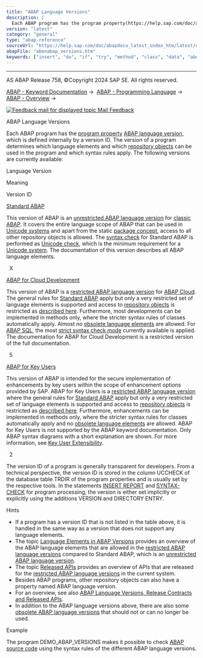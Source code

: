```yaml
---
title: "ABAP Language Versions"
description: |
  Each ABAP program has the program property(https://help.sap.com/doc/abapdocu_latest_index_htm/latest/en-US/abenprogram_property_glosry.htm 'Glossary Entry') ABAP language version(https://help.sap.com/doc/abapdocu_latest_index_htm/latest/en-US/abenabap_version_glosry.htm 'Glossary Entry'), which
version: "latest"
category: "general"
type: "abap-reference"
sourceUrl: "https://help.sap.com/doc/abapdocu_latest_index_htm/latest/en-US/abenabap_versions.htm"
abapFile: "abenabap_versions.htm"
keywords: ["insert", "do", "if", "try", "method", "class", "data", "abenabap", "versions"]
---
```


* * *

AS ABAP Release 758, ©Copyright 2024 SAP SE. All rights reserved.

[ABAP - Keyword Documentation](https://help.sap.com/doc/abapdocu_latest_index_htm/latest/en-US/abenabap.htm) →  [ABAP - Programming Language](https://help.sap.com/doc/abapdocu_latest_index_htm/latest/en-US/abenabap_reference.htm) →  [ABAP - Overview](https://help.sap.com/doc/abapdocu_latest_index_htm/latest/en-US/abenabap_oview.htm) → 

 [![](Mail.gif?object=Mail.gif "Feedback mail for displayed topic") Mail Feedback](mailto:f1_help@sap.com?subject=Feedback%20on%20ABAP%20Documentation&body=Document:%20ABAP%20Language%20Versions%2C%20ABENABAP_VERSIONS%2C%20758%0D%0A%0D%0AError:%0D%0A%0D%0A%0D%0A%0D%0ASuggestion%20for%20improvement:)

ABAP Language Versions

Each ABAP program has the [program property](https://help.sap.com/doc/abapdocu_latest_index_htm/latest/en-US/abenprogram_property_glosry.htm "Glossary Entry") [ABAP language version](https://help.sap.com/doc/abapdocu_latest_index_htm/latest/en-US/abenabap_version_glosry.htm "Glossary Entry"), which is defined internally by a version ID. The version of a program determines which language elements and which [repository objects](https://help.sap.com/doc/abapdocu_latest_index_htm/latest/en-US/abenrepository_object_glosry.htm "Glossary Entry") can be used in the program and which syntax rules apply. The following versions are currently available:

Language Version

Meaning

Version ID

[Standard ABAP](https://help.sap.com/doc/abapdocu_latest_index_htm/latest/en-US/abenstandard_abap_glosry.htm "Glossary Entry")

This version of ABAP is an [unrestricted ABAP language version](https://help.sap.com/doc/abapdocu_latest_index_htm/latest/en-US/abenunrestricted_version_glosry.htm "Glossary Entry") for [classic ABAP](https://help.sap.com/doc/abapdocu_latest_index_htm/latest/en-US/abenclassic_abap_glosry.htm "Glossary Entry"). It covers the entire language scope of ABAP that can be used in [Unicode systems](https://help.sap.com/doc/abapdocu_latest_index_htm/latest/en-US/abenunicode_system_glosry.htm "Glossary Entry") and apart from the static [package concept](https://help.sap.com/doc/abapdocu_latest_index_htm/latest/en-US/abenpackage_concept_glosry.htm "Glossary Entry"), access to all other repository objects is allowed. The [syntax check](https://help.sap.com/doc/abapdocu_latest_index_htm/latest/en-US/abensyntax_check_glosry.htm "Glossary Entry") for Standard ABAP is performed as [Unicode check](https://help.sap.com/doc/abapdocu_latest_index_htm/latest/en-US/abenunicode_check_glosry.htm "Glossary Entry"), which is the minimum requirement for a [Unicode system](https://help.sap.com/doc/abapdocu_latest_index_htm/latest/en-US/abenunicode_system_glosry.htm "Glossary Entry"). The documentation of this version describes all ABAP language elements.

  X

[ABAP for Cloud Development](https://help.sap.com/doc/abapdocu_latest_index_htm/latest/en-US/abenabap_for_cloud_dev_glosry.htm "Glossary Entry")

This version of ABAP is a [restricted ABAP language version](https://help.sap.com/doc/abapdocu_latest_index_htm/latest/en-US/abenrestricted_version_glosry.htm "Glossary Entry") for [ABAP Cloud](https://help.sap.com/doc/abapdocu_latest_index_htm/latest/en-US/abenabap_cloud_glosry.htm "Glossary Entry"). The general rules for [Standard ABAP](https://help.sap.com/doc/abapdocu_latest_index_htm/latest/en-US/abenstandard_abap_glosry.htm "Glossary Entry") apply but only a very restricted set of language elements is supported and access to [repository objects](https://help.sap.com/doc/abapdocu_latest_index_htm/latest/en-US/abenrepository_object_glosry.htm "Glossary Entry") is restricted as [described here](https://help.sap.com/doc/abapdocu_latest_index_htm/latest/en-US/abenabap_versions_and_apis.htm). Furthermore, most developments can be implemented in methods only, where the stricter syntax rules of classes automatically apply. Almost no [obsolete language elements](https://help.sap.com/doc/abapdocu_latest_index_htm/latest/en-US/abenabap_obsolete.htm) are allowed. For [ABAP SQL](https://help.sap.com/doc/abapdocu_latest_index_htm/latest/en-US/abenabap_sql_glosry.htm "Glossary Entry"), the most [strict syntax check mode](https://help.sap.com/doc/abapdocu_latest_index_htm/latest/en-US/abenabap_sql_strict_modes.htm) currently available is applied. The documentation for ABAP for Cloud Development is a restricted version of the full documentation.

  5

[ABAP for Key Users](https://help.sap.com/doc/abapdocu_latest_index_htm/latest/en-US/abenabap_for_key_users_glosry.htm "Glossary Entry")

This version of ABAP is intended for the secure implementation of enhancements by key users within the scope of enhancement options provided by SAP. ABAP for Key Users is a [restricted ABAP language version](https://help.sap.com/doc/abapdocu_latest_index_htm/latest/en-US/abenrestricted_version_glosry.htm "Glossary Entry") where the general rules for [Standard ABAP](https://help.sap.com/doc/abapdocu_latest_index_htm/latest/en-US/abenstandard_abap_glosry.htm "Glossary Entry") apply but only a very restricted set of language elements is supported and access to [repository objects](https://help.sap.com/doc/abapdocu_latest_index_htm/latest/en-US/abenrepository_object_glosry.htm "Glossary Entry") is restricted as [described here](https://help.sap.com/doc/abapdocu_latest_index_htm/latest/en-US/abenabap_versions_and_apis.htm). Furthermore, enhancements can be implemented in methods only, where the stricter syntax rules for classes automatically apply and no [obsolete language elements](https://help.sap.com/doc/abapdocu_latest_index_htm/latest/en-US/abenabap_obsolete.htm) are allowed. ABAP for Key Users is not supported by the ABAP keyword documentation. Only ABAP syntax diagrams with a short explanation are shown. For more information, see [Key User Extensibility](https://help.sap.com/docs/ABAP_PLATFORM_NEW/ed0e11412f9841e7ac5cd9a6799368d4/3ccb50e724b045508fea8b2cf1774b2b).

  2

The version ID of a program is generally transparent for developers. From a technical perspective, the version ID is stored in the column UCCHECK of the database table TRDIR of the program properties and is usually set by the respective tools. In the statements [INSERT REPORT](https://help.sap.com/doc/abapdocu_latest_index_htm/latest/en-US/abapinsert_report.htm) and [SYNTAX-CHECK](https://help.sap.com/doc/abapdocu_latest_index_htm/latest/en-US/abapsyntax-check_for_itab.htm) for program processing, the version is either set implicitly or explicitly using the additions VERSION and DIRECTORY ENTRY.

Hints

-   If a program has a version ID that is not listed in the table above, it is handled in the same way as a version that does not support any language elements.
-   The topic [Language Elements in ABAP Versions](https://help.sap.com/doc/abapdocu_latest_index_htm/latest/en-US/abenrestricted_abap_elements.htm) provides an overview of the ABAP language elements that are allowed in the [restricted ABAP language versions](https://help.sap.com/doc/abapdocu_latest_index_htm/latest/en-US/abenrestricted_version_glosry.htm "Glossary Entry") compared to Standard ABAP, which is an [unrestricted ABAP language version](https://help.sap.com/doc/abapdocu_latest_index_htm/latest/en-US/abenunrestricted_version_glosry.htm "Glossary Entry").
-   The topic [Released APIs](https://help.sap.com/doc/abapdocu_latest_index_htm/latest/en-US/abenreleased_apis.htm) provides an overview of APIs that are released for the [restricted ABAP language versions](https://help.sap.com/doc/abapdocu_latest_index_htm/latest/en-US/abenrestricted_version_glosry.htm "Glossary Entry") in the current system.
-   Besides ABAP programs, other repository objects can also have a property named ABAP language version.
-   For an overview, see also [ABAP Language Versions, Release Contracts and Released APIs](https://help.sap.com/doc/abapdocu_latest_index_htm/latest/en-US/abenabap_versions_and_apis.htm).
-   In addition to the ABAP language versions above, there are also some [obsolete ABAP language versions](https://help.sap.com/doc/abapdocu_latest_index_htm/latest/en-US/abenabap_versions_obsolete.htm) that should not or can no longer be used.

Example

The program DEMO\_ABAP\_VERSIONS makes it possible to check [ABAP source code](https://help.sap.com/doc/abapdocu_latest_index_htm/latest/en-US/abenabap_source_code_glosry.htm "Glossary Entry") using the syntax rules of the different ABAP language versions.